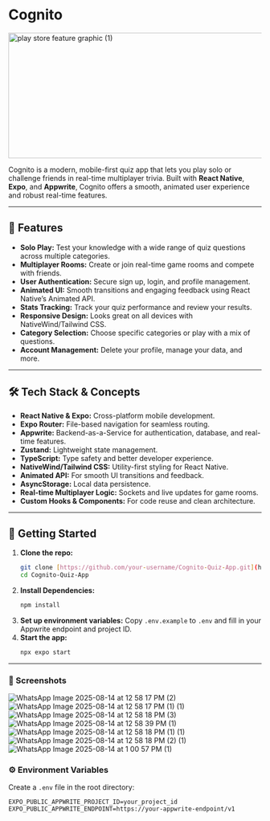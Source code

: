 # Cognito
<img width="512" height="250" alt="play store feature graphic (1)" src="https://github.com/user-attachments/assets/4266c3c3-b97d-4baa-bc89-9674cb3ae7e7" />


Cognito is a modern, mobile-first quiz app that lets you play solo or challenge friends in real-time multiplayer trivia. Built with **React Native**, **Expo**, and **Appwrite**, Cognito offers a smooth, animated user experience and robust real-time features.

---

## 🚀 Features

-   **Solo Play:** Test your knowledge with a wide range of quiz questions across multiple categories.
-   **Multiplayer Rooms:** Create or join real-time game rooms and compete with friends.
-   **User Authentication:** Secure sign up, login, and profile management.
-   **Animated UI:** Smooth transitions and engaging feedback using React Native’s Animated API.
-   **Stats Tracking:** Track your quiz performance and review your results.
-   **Responsive Design:** Looks great on all devices with NativeWind/Tailwind CSS.
-   **Category Selection:** Choose specific categories or play with a mix of questions.
-   **Account Management:** Delete your profile, manage your data, and more.

---

## 🛠️ Tech Stack & Concepts

-   **React Native & Expo:** Cross-platform mobile development.
-   **Expo Router:** File-based navigation for seamless routing.
-   **Appwrite:** Backend-as-a-Service for authentication, database, and real-time features.
-   **Zustand:** Lightweight state management.
-   **TypeScript:** Type safety and better developer experience.
-   **NativeWind/Tailwind CSS:** Utility-first styling for React Native.
-   **Animated API:** For smooth UI transitions and feedback.
-   **AsyncStorage:** Local data persistence.
-   **Real-time Multiplayer Logic:** Sockets and live updates for game rooms.
-   **Custom Hooks & Components:** For code reuse and clean architecture.

---

## 📲 Getting Started

1.  **Clone the repo:**
    ```bash
    git clone [https://github.com/your-username/Cognito-Quiz-App.git](https://github.com/your-username/Cognito-Quiz-App.git)
    cd Cognito-Quiz-App
    ```
2.  **Install Dependencies:**
    ```bash
    npm install
    ```
3.  **Set up environment variables:**
    Copy `.env.example` to `.env` and fill in your Appwrite endpoint and project ID.
4.  **Start the app:**
    ```bash
    npx expo start
    ```

---

### 📸 Screenshots
![WhatsApp Image 2025-08-14 at 12 58 17 PM (2)](https://github.com/user-attachments/assets/b59fb47f-5b56-41d4-8c68-348d2b8b3116)
![WhatsApp Image 2025-08-14 at 12 58 17 PM (1) (1)](https://github.com/user-attachments/assets/7deba827-c4fa-4616-9ccc-232c46967320)
![WhatsApp Image 2025-08-14 at 12 58 18 PM (3)](https://github.com/user-attachments/assets/601785fd-bc38-4d8e-b9e4-bd9aaab1db73)
![WhatsApp Image 2025-08-14 at 12 58 39 PM (1)](https://github.com/user-attachments/assets/a9028146-5e1e-4e94-820e-3439971fadf5)
![WhatsApp Image 2025-08-14 at 12 58 18 PM (1) (1)](https://github.com/user-attachments/assets/e78487f8-6a79-4170-b741-d9af34dc8729)
![WhatsApp Image 2025-08-14 at 12 58 18 PM (2) (1)](https://github.com/user-attachments/assets/1f982df1-c11b-4e6a-b536-f6f37a7a56e2)
![WhatsApp Image 2025-08-14 at 1 00 57 PM (1)](https://github.com/user-attachments/assets/3e30ee13-e1bd-4aae-b4f9-c4bf409f5246)






### ⚙️ Environment Variables

Create a `.env` file in the root directory:

```env
EXPO_PUBLIC_APPWRITE_PROJECT_ID=your_project_id
EXPO_PUBLIC_APPWRITE_ENDPOINT=https://your-appwrite-endpoint/v1


